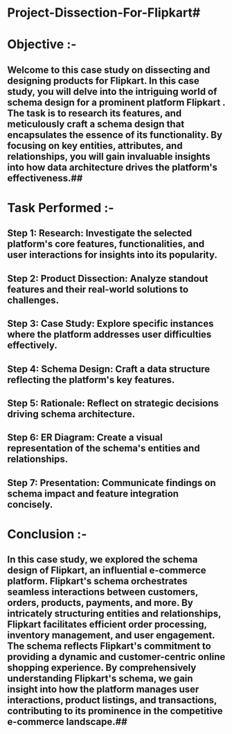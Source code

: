 # Project-Dissection-For-Flipkart#

# Objective :- #

## Welcome to this case study on dissecting and designing products for Flipkart. In this case study, you will delve into the intriguing world of schema design for a prominent platform Flipkart . The task is to  research its features, and meticulously craft a schema design that encapsulates the essence of its functionality. By focusing on key entities, attributes, and relationships, you will gain invaluable insights into how data architecture drives the platform's effectiveness.## 

# Task Performed :- # 

## Step 1: Research: Investigate the selected platform's core features, functionalities, and user interactions for insights into its popularity. ## 

## Step 2: Product Dissection: Analyze standout features and their real-world solutions to challenges. ##

## Step 3: Case Study: Explore specific instances where the platform addresses user difficulties effectively. ##

## Step 4: Schema Design: Craft a data structure reflecting the platform's key features. ##

## Step 5: Rationale: Reflect on strategic decisions driving schema architecture. ##

## Step 6: ER Diagram: Create a visual representation of the schema's entities and relationships. ##

## Step 7: Presentation: Communicate findings on schema impact and feature integration concisely. ##

# Conclusion :- #

## In this case study, we explored the schema design of Flipkart, an influential e-commerce platform. Flipkart's schema orchestrates seamless interactions between customers, orders, products, payments, and more. By intricately structuring entities and relationships, Flipkart facilitates efficient order processing, inventory management, and user engagement. The schema reflects Flipkart's commitment to providing a dynamic and customer-centric online shopping experience. By comprehensively understanding Flipkart's schema, we gain insight into how the platform manages user interactions, product listings, and transactions, contributing to its prominence in the competitive e-commerce landscape.##

